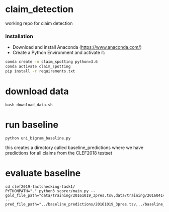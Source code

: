 # claim_detection

working repo for claim detection

### installation

* Download and install Anaconda (https://www.anaconda.com/)
* Create a Python Environment and activate it:
```bash 
conda create -n claim_spotting python=3.6
conda activate claim_spotting
pip install -r requirements.txt
```


# download data

```
bash download_data.sh
```

# run baseline
```
python uni_bigram_baseline.py
```

this creates a directory called baseline_predictions where we have predictions for all claims from the CLEF2018 testset


# evaluate baseline

```
cd clef2019-factchecking-task1/
PYTHONPATH="." python3 scorer/main.py --gold_file_path="data/training/20161019_3pres.tsv,data/training/20160414_9dem.tsv,data/training/20180916_trump_miami.tsv,data/training/20170928_trump_tax.tsv,data/training/20182601_trump_world.tsv,data/training/20160722_trump_acceptance.tsv,data/training/20170228_trump_address.tsv" --pred_file_path="../baseline_predictions/20161019_3pres.tsv,../baseline_predictions/20160414_9dem.tsv,../baseline_predictions/20180916_trump_miami.tsv,../baseline_predictions/20170928_trump_tax.tsv,../baseline_predictions/20182601_trump_world.tsv,../baseline_predictions/20160722_trump_acceptance.tsv,../baseline_predictions/20170228_trump_address.tsv" 
```

